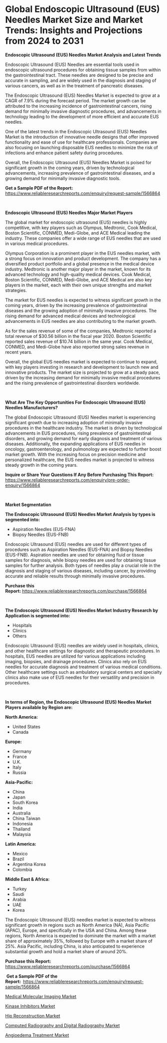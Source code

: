 <p><h1>Global Endoscopic Ultrasound (EUS) Needles Market Size and Market Trends: Insights and Projections from 2024 to 2031</h1></p><p><strong>Endoscopic Ultrasound (EUS) Needles Market Analysis and Latest Trends</strong></p>
<p><p>Endoscopic Ultrasound (EUS) Needles are essential tools used in endoscopic ultrasound procedures for obtaining tissue samples from within the gastrointestinal tract. These needles are designed to be precise and accurate in sampling, and are widely used in the diagnosis and staging of various cancers, as well as in the treatment of pancreatic diseases.</p><p>The Endoscopic Ultrasound (EUS) Needles Market is expected to grow at a CAGR of 7.9% during the forecast period. The market growth can be attributed to the increasing incidence of gastrointestinal cancers, rising demand for minimally invasive diagnostic procedures, and advancements in technology leading to the development of more efficient and accurate EUS needles.</p><p>One of the latest trends in the Endoscopic Ultrasound (EUS) Needles Market is the introduction of innovative needle designs that offer improved functionality and ease of use for healthcare professionals. Companies are also focusing on launching disposable EUS needles to minimize the risk of infections and enhance patient safety during procedures.</p><p>Overall, the Endoscopic Ultrasound (EUS) Needles Market is poised for significant growth in the coming years, driven by technological advancements, increasing prevalence of gastrointestinal diseases, and a growing demand for minimally invasive diagnostic tools.</p></p>
<p><strong>Get a Sample PDF of the Report:&nbsp;</strong> <a href="https://www.reliableresearchreports.com/enquiry/request-sample/1566864">https://www.reliableresearchreports.com/enquiry/request-sample/1566864</a></p>
<p>&nbsp;</p>
<p><strong>Endoscopic Ultrasound (EUS) Needles Major Market Players</strong></p>
<p><p>The global market for endoscopic ultrasound (EUS) needles is highly competitive, with key players such as Olympus, Medtronic, Cook Medical, Boston Scientific, CONMED, Medi-Globe, and ACE Medical leading the industry. These companies offer a wide range of EUS needles that are used in various medical procedures.</p><p>Olympus Corporation is a prominent player in the EUS needles market, with a strong focus on innovation and product development. The company has a diversified product portfolio and a global presence in the medical device industry. Medtronic is another major player in the market, known for its advanced technology and high-quality medical devices. Cook Medical, Boston Scientific, CONMED, Medi-Globe, and ACE Medical are also key players in the market, each with their own unique strengths and market strategies.</p><p>The market for EUS needles is expected to witness significant growth in the coming years, driven by the increasing prevalence of gastrointestinal diseases and the growing adoption of minimally invasive procedures. The rising demand for advanced medical devices and technological advancements in EUS needles are also contributing to the market growth.</p><p>As for the sales revenue of some of the companies, Medtronic reported a total revenue of $30.56 billion in the fiscal year 2020. Boston Scientific reported sales revenue of $10.74 billion in the same year. Cook Medical, CONMED, and Medi-Globe have also reported strong sales revenue in recent years.</p><p>Overall, the global EUS needles market is expected to continue to expand, with key players investing in research and development to launch new and innovative products. The market size is projected to grow at a steady pace, driven by the increasing demand for minimally invasive medical procedures and the rising prevalence of gastrointestinal disorders worldwide.</p></p>
<p>&nbsp;</p>
<p><strong>What Are The Key Opportunities For Endoscopic Ultrasound (EUS) Needles Manufacturers?</strong></p>
<p><p>The global Endoscopic Ultrasound (EUS) Needles market is experiencing significant growth due to increasing adoption of minimally invasive procedures in the healthcare industry. The market is driven by technological advancements in EUS procedures, rising prevalence of gastrointestinal disorders, and growing demand for early diagnosis and treatment of various diseases. Additionally, the expanding applications of EUS needles in oncology, gastroenterology, and pulmonology are expected to further boost market growth. With the increasing focus on precision medicine and personalized healthcare, the EUS needles market is projected to witness steady growth in the coming years.</p></p>
<p><strong>Inquire or Share Your Questions If Any Before Purchasing This Report:</strong> <a href="https://www.reliableresearchreports.com/enquiry/pre-order-enquiry/1566864">https://www.reliableresearchreports.com/enquiry/pre-order-enquiry/1566864</a></p>
<p>&nbsp;</p>
<p><strong>Market Segmentation</strong></p>
<p><strong>The Endoscopic Ultrasound (EUS) Needles Market Analysis by types is segmented into:</strong></p>
<p><ul><li>Aspiration Needles (EUS-FNA)</li><li>Biopsy Needles (EUS-FNB)</li></ul></p>
<p><p>Endoscopic Ultrasound (EUS) needles are used for different types of procedures such as Aspiration Needles (EUS-FNA) and Biopsy Needles (EUS-FNB). Aspiration needles are used for obtaining fluid or tissue samples for diagnosis, while biopsy needles are used for obtaining tissue samples for further analysis. Both types of needles play a crucial role in the diagnosis and staging of various diseases, including cancer, by providing accurate and reliable results through minimally invasive procedures.</p></p>
<p><strong>Purchase this Report:&nbsp;</strong><a href="https://www.reliableresearchreports.com/purchase/1566864">https://www.reliableresearchreports.com/purchase/1566864</a></p>
<p>&nbsp;</p>
<p><strong>The Endoscopic Ultrasound (EUS) Needles Market Industry Research by Application is segmented into:</strong></p>
<p><ul><li>Hospitals</li><li>Clinics</li><li>Others</li></ul></p>
<p><p>Endoscopic Ultrasound (EUS) needles are widely used in hospitals, clinics, and other healthcare settings for diagnostic and therapeutic procedures. In hospitals, EUS needles are utilized for various applications including imaging, biopsies, and drainage procedures. Clinics also rely on EUS needles for accurate diagnosis and treatment of various medical conditions. Other healthcare settings such as ambulatory surgical centers and specialty clinics also make use of EUS needles for their versatility and precision in procedures.</p></p>
<p>&nbsp;</p>
<p><strong>In terms of Region, the Endoscopic Ultrasound (EUS) Needles Market Players available by Region are:</strong></p>
<p>
    <p> <strong> North America: </strong>
        <ul>
            <li>United States</li>
            <li>Canada</li>
        </ul>
        </p> 
    <p> <strong> Europe: </strong>
        <ul>
            <li>Germany</li>
            <li>France</li>
            <li>U.K.</li>
            <li>Italy</li>
            <li>Russia</li>
        </ul>
        </p> 
    <p> <strong> Asia-Pacific: </strong>
        <ul>
            <li>China</li>
            <li>Japan</li>
            <li>South Korea</li>
            <li>India</li>
            <li>Australia</li>
            <li>China Taiwan</li>
            <li>Indonesia</li>
            <li>Thailand</li>
            <li>Malaysia</li>
        </ul>
        </p> 
    <p> <strong> Latin America: </strong>
        <ul>
            <li>Mexico</li>
            <li>Brazil</li>
            <li>Argentina Korea</li>
            <li>Colombia</li>
        </ul>
        </p> 
    <p> <strong> Middle East & Africa: </strong>
        <ul>
            <li>Turkey</li>
            <li>Saudi</li>
            <li>Arabia</li>
            <li>UAE</li>
            <li>Korea</li>
        </ul>
    </p>
    </p>
<p><p>The Endoscopic Ultrasound (EUS) needles market is expected to witness significant growth in regions such as North America (NA), Asia Pacific (APAC), Europe, and specifically in the USA and China. Among these regions, North America is expected to dominate the market with a market share of approximately 35%, followed by Europe with a market share of 25%. Asia Pacific, including China, is also anticipated to experience substantial growth and hold a market share of around 20%.</p></p>
<p><strong>Purchase this Report: </strong><a href="https://www.reliableresearchreports.com/purchase/1566864">https://www.reliableresearchreports.com/purchase/1566864</a></p>
<p>&nbsp;<strong>Get a Sample PDF of the Report:&nbsp;&nbsp;</strong><a href="https://www.reliableresearchreports.com/enquiry/request-sample/1566864">https://www.reliableresearchreports.com/enquiry/request-sample/1566864</a></p>
<p><strong></strong></p>
<p><p><a href="https://medium.com/p/fbfc9304e085/edit">Medical Molecular Imaging Market</a></p><p><a href="https://medium.com/p/5581664971bc/edit">Kinase Inhibitors Market</a></p><p><a href="https://medium.com/p/4ef5d1a5769c/edit">Hip Reconstruction Market</a></p><p><a href="https://medium.com/p/956c8504e6cb/edit">Computed Radiography and Digital Radiography Market</a></p><p><a href="https://medium.com/p/714cd69dd6c6/edit">Angioedema Treatment Market</a></p></p>